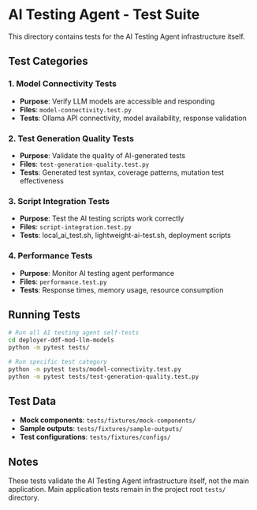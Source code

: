 # AI Testing Agent - Test Suite

This directory contains tests for the AI Testing Agent infrastructure itself.

## Test Categories

### 1. Model Connectivity Tests
- **Purpose**: Verify LLM models are accessible and responding
- **Files**: `model-connectivity.test.py`
- **Tests**: Ollama API connectivity, model availability, response validation

### 2. Test Generation Quality Tests  
- **Purpose**: Validate the quality of AI-generated tests
- **Files**: `test-generation-quality.test.py`
- **Tests**: Generated test syntax, coverage patterns, mutation test effectiveness

### 3. Script Integration Tests
- **Purpose**: Test the AI testing scripts work correctly
- **Files**: `script-integration.test.py`
- **Tests**: local_ai_test.sh, lightweight-ai-test.sh, deployment scripts

### 4. Performance Tests
- **Purpose**: Monitor AI testing agent performance
- **Files**: `performance.test.py`
- **Tests**: Response times, memory usage, resource consumption

## Running Tests

```bash
# Run all AI testing agent self-tests
cd deployer-ddf-mod-llm-models
python -m pytest tests/

# Run specific test category
python -m pytest tests/model-connectivity.test.py
python -m pytest tests/test-generation-quality.test.py
```

## Test Data

- **Mock components**: `tests/fixtures/mock-components/`
- **Sample outputs**: `tests/fixtures/sample-outputs/`
- **Test configurations**: `tests/fixtures/configs/`

## Notes

These tests validate the AI Testing Agent infrastructure itself, not the main application. 
Main application tests remain in the project root `tests/` directory. 